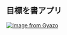 ## 目標を書アプリ

[![Image from Gyazo](https://i.gyazo.com/3f34d04a9b6e243b1d25a2fe6246d255.gif)](https://gyazo.com/3f34d04a9b6e243b1d25a2fe6246d255)
